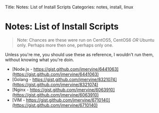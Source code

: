 Title: Notes: List of Install Scripts
Categories: notes, install, linux

# Notes: List of Install Scripts

> Note: Chances are these were run on CentOS5, CentOS6 *OR* Ubuntu only. Perhaps more then one, perhaps only one. 

Unless you're me, you should use these as reference, I wouldn't run them, without knowing what you're doin.

* [Node.js - https://gist.github.com/jmervine/6441063](https://gist.github.com/jmervine/6441063)
* [Golang - https://gist.github.com/jmervine/8321074](https://gist.github.com/jmervine/8321074)
* [Nginx - https://gist.github.com/jmervine/6063910](https://gist.github.com/jmervine/6063910)
* [VIM - https://gist.github.com/jmervine/6710140](https://gist.github.com/jmervine/6710140)

